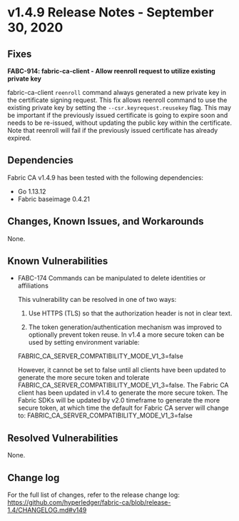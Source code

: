 v1.4.9 Release Notes - September 30, 2020
=========================================

Fixes
-----

**FABC-914: fabric-ca-client - Allow reenroll request to utilize existing private key**

fabric-ca-client `reenroll` command always generated a new private key in the certificate signing request.
This fix allows reenroll command to use the existing private key by setting the
`--csr.keyrequest.reusekey` flag. This may be important if the previously issued certificate is going to
expire soon and needs to be re-issued, without updating the public key within the certificate.
Note that reenroll will fail if the previously issued certificate has already expired.


Dependencies
------------
Fabric CA v1.4.9 has been tested with the following dependencies:
- Go 1.13.12
- Fabric baseimage 0.4.21


Changes, Known Issues, and Workarounds
--------------------------------------
None.

Known Vulnerabilities
---------------------
- FABC-174 Commands can be manipulated to delete identities or affiliations

  This vulnerability can be resolved in one of two ways:

  1) Use HTTPS (TLS) so that the authorization header is not in clear text.

  2) The token generation/authentication mechanism was improved to optionally prevent
  token reuse. In v1.4 a more secure token can be used by setting environment variable:

  FABRIC_CA_SERVER_COMPATIBILITY_MODE_V1_3=false

  However, it cannot be set to false until all clients have
  been updated to generate the more secure token and tolerate
  FABRIC_CA_SERVER_COMPATIBILITY_MODE_V1_3=false.
  The Fabric CA client has been updated in v1.4 to generate the more secure token.
  The Fabric SDKs will be updated by v2.0 timeframe to generate the more secure token,
  at which time the default for Fabric CA server will change to:
  FABRIC_CA_SERVER_COMPATIBILITY_MODE_V1_3=false

Resolved Vulnerabilities
------------------------
None.


Change log
----------
For the full list of changes, refer to the release change log:
https://github.com/hyperledger/fabric-ca/blob/release-1.4/CHANGELOG.md#v149
